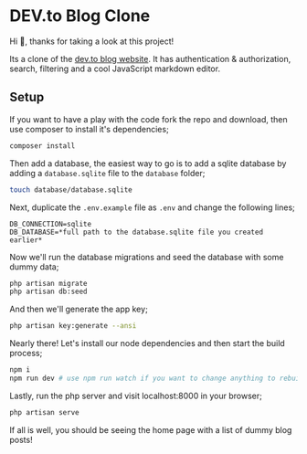 # DEV.to Blog Clone

Hi 👋, thanks for taking a look at this project!

Its a clone of the [dev.to blog website](https://dev.to/). It has authentication & authorization, search, filtering and a cool JavaScript markdown editor.

## Setup

If you want to have a play with the code fork the repo and download, then use composer to install it's dependencies;

```bash
composer install
```

Then add a database, the easiest way to go is to add a sqlite database by adding a `database.sqlite` file to the  `database` folder;

```bash
touch database/database.sqlite
```

Next, duplicate the `.env.example` file as `.env` and change the following lines;

```
DB_CONNECTION=sqlite
DB_DATABASE=*full path to the database.sqlite file you created earlier*
```

Now we'll run the database migrations and seed the database with some dummy data;

```bash
php artisan migrate
php artisan db:seed
```

And then we'll generate the app key;

```bash
php artisan key:generate --ansi
```

Nearly there! Let's install our node dependencies and then start the build process;

```bash
npm i
npm run dev # use npm run watch if you want to change anything to rebuild on save
```

Lastly, run the php server and visit localhost:8000 in your browser;

```bash
php artisan serve
```

If all is well, you should be seeing the home page with a list of dummy blog posts!
